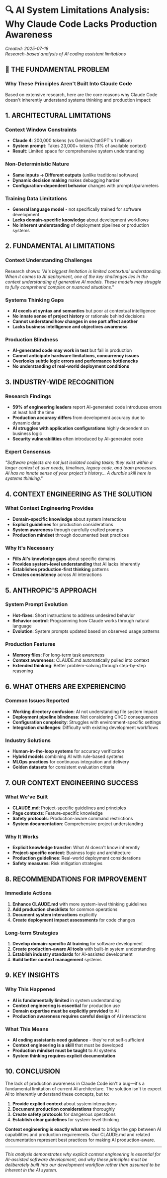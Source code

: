 # 🔍 AI System Limitations Analysis: Why Claude Code Lacks Production Awareness

*Created: 2025-07-18*  
*Research-based analysis of AI coding assistant limitations*

## 🚨 **THE FUNDAMENTAL PROBLEM**

### Why These Principles Aren't Built Into Claude Code

Based on extensive research, here are the core reasons why Claude Code doesn't inherently understand systems thinking and production impact:

## 1. **ARCHITECTURAL LIMITATIONS**

### Context Window Constraints
- **Claude 4**: 200,000 tokens (vs Gemini/ChatGPT's 1 million)
- **System prompt**: Takes 23,000+ tokens (11% of available context)
- **Result**: Limited space for comprehensive system understanding

### Non-Deterministic Nature
- **Same inputs → Different outputs** (unlike traditional software)
- **Dynamic decision making** makes debugging harder
- **Configuration-dependent behavior** changes with prompts/parameters

### Training Data Limitations
- **General language model** - not specifically trained for software development
- **Lacks domain-specific knowledge** about development workflows
- **No inherent understanding** of deployment pipelines or production systems

## 2. **FUNDAMENTAL AI LIMITATIONS**

### Context Understanding Challenges
Research shows: *"AI's biggest limitation is limited contextual understanding. When it comes to AI deployment, one of the key challenges lies in the context understanding of generative AI models. These models may struggle to fully comprehend complex or nuanced situations."*

### Systems Thinking Gaps
- **AI excels at syntax and semantics** but poor at contextual intelligence
- **No innate sense of project history** or rationale behind decisions
- **Cannot understand how changes in one part affect another**
- **Lacks business intelligence and objectives awareness**

### Production Blindness
- **AI-generated code may work in test** but fail in production
- **Cannot anticipate hardware limitations, concurrency issues**
- **Overlooks subtle logic errors and performance bottlenecks**
- **No understanding of real-world deployment conditions**

## 3. **INDUSTRY-WIDE RECOGNITION**

### Research Findings
- **59% of engineering leaders** report AI-generated code introduces errors at least half the time
- **Production accuracy differs** from development accuracy due to dynamic data
- **AI struggles with application configurations** highly dependent on business logic
- **Security vulnerabilities** often introduced by AI-generated code

### Expert Consensus
*"Software projects are not just isolated coding tasks; they exist within a larger context of user needs, timelines, legacy code, and team processes. AI has no innate sense of your project's history... A durable skill here is systems thinking."*

## 4. **CONTEXT ENGINEERING AS THE SOLUTION**

### What Context Engineering Provides
- **Domain-specific knowledge** about system interactions
- **Explicit guidelines** for production considerations
- **System awareness** through carefully crafted prompts
- **Production mindset** through documented best practices

### Why It's Necessary
- **Fills AI's knowledge gaps** about specific domains
- **Provides system-level understanding** that AI lacks inherently
- **Establishes production-first thinking** patterns
- **Creates consistency** across AI interactions

## 5. **ANTHROPIC'S APPROACH**

### System Prompt Evolution
- **Hot-fixes**: Short instructions to address undesired behavior
- **Behavior control**: Programming how Claude works through natural language
- **Evolution**: System prompts updated based on observed usage patterns

### Production Features
- **Memory files**: For long-term task awareness
- **Context awareness**: CLAUDE.md automatically pulled into context
- **Extended thinking**: Better problem-solving through step-by-step reasoning

## 6. **WHAT OTHERS ARE EXPERIENCING**

### Common Issues Reported
- **Working directory confusion**: AI not understanding file system impact
- **Deployment pipeline blindness**: Not considering CI/CD consequences
- **Configuration complexity**: Struggles with environment-specific settings
- **Integration challenges**: Difficulty with existing development workflows

### Industry Solutions
- **Human-in-the-loop systems** for accuracy verification
- **Hybrid models** combining AI with rule-based systems
- **MLOps practices** for continuous integration and delivery
- **Golden datasets** for consistent evaluation criteria

## 7. **OUR CONTEXT ENGINEERING SUCCESS**

### What We've Built
- **CLAUDE.md**: Project-specific guidelines and principles
- **Page contexts**: Feature-specific knowledge
- **Safety protocols**: Production-aware command restrictions
- **System documentation**: Comprehensive project understanding

### Why It Works
- **Explicit knowledge transfer**: What AI doesn't know inherently
- **Project-specific context**: Business logic and architecture
- **Production guidelines**: Real-world deployment considerations
- **Safety measures**: Risk mitigation strategies

## 8. **RECOMMENDATIONS FOR IMPROVEMENT**

### Immediate Actions
1. **Enhance CLAUDE.md** with more system-level thinking guidelines
2. **Add production checklists** for common operations
3. **Document system interactions** explicitly
4. **Create deployment impact assessments** for code changes

### Long-term Strategies
1. **Develop domain-specific AI training** for software development
2. **Create production-aware AI tools** with built-in system understanding
3. **Establish industry standards** for AI-assisted development
4. **Build better context management** systems

## 9. **KEY INSIGHTS**

### Why This Happened
- **AI is fundamentally limited** in system understanding
- **Context engineering is essential** for production use
- **Domain expertise must be explicitly provided** to AI
- **Production awareness requires careful design** of AI interactions

### What This Means
- **AI coding assistants need guidance** - they're not self-sufficient
- **Context engineering is a skill** that must be developed
- **Production mindset must be taught** to AI systems
- **System thinking requires explicit documentation**

## 10. **CONCLUSION**

The lack of production awareness in Claude Code isn't a bug—it's a fundamental limitation of current AI architecture. The solution isn't to expect AI to inherently understand these concepts, but to:

1. **Provide explicit context** about system interactions
2. **Document production considerations** thoroughly
3. **Create safety protocols** for dangerous operations
4. **Establish clear guidelines** for system-level thinking

**Context engineering is exactly what we need** to bridge the gap between AI capabilities and production requirements. Our CLAUDE.md and related documentation represent best practices for making AI production-aware.

---

*This analysis demonstrates why explicit context engineering is essential for AI-assisted software development, and why these principles must be deliberately built into our development workflow rather than assumed to be inherent in the AI system.*